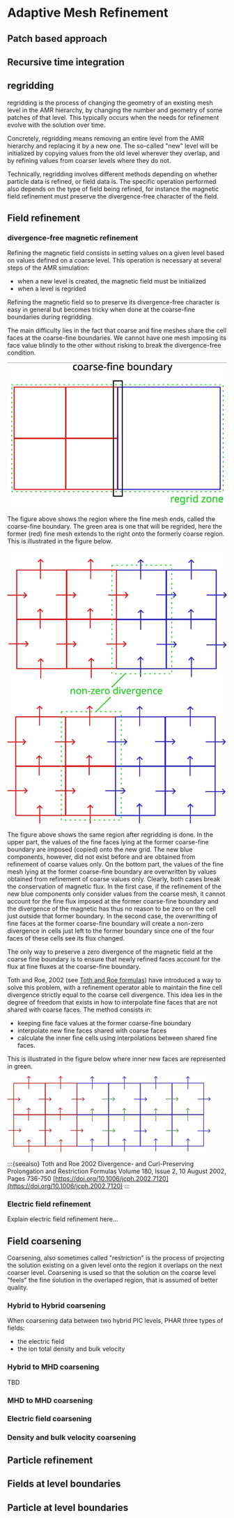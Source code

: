 
# Adaptive Mesh Refinement



## Patch based approach


## Recursive time integration


## regridding 

regridding is the process of changing the geometry of an existing mesh level in the
AMR hierarchy, by changing the number and geometry of some patches of that level.
This typically occurs when the needs for refinement evolve with the solution over time.

Concretely, regridding means removing an entire level from the AMR hierarchy and replacing
it by a new one. The so-called "new" level will be initialized by copying values
from the old level wherever they overlap, and by refining values from coarser levels
where they do not.

Technically, regridding involves different methods depending on whether particle data
is refined, or field data is. The specific operation performed also depends on the type
of field being refined, for instance the magnetic field refinement must preserve
the divergence-free character of the field.


## Field refinement

### divergence-free magnetic refinement

Refining the magnetic field consists in setting values on a given level based
on values defined on a coarse level.
This operation is necessary at several steps of the AMR simulation:

- when a new level is created, the magnetic field must be initialized
- when a level is regrided

Refining the magnetic field so to preserve its divergence-free character is
easy in general but becomes tricky when done at the coarse-fine boundaries 
during regridding.

The main difficulty lies in the fact that coarse and fine meshes share the cell
faces at the coarse-fine boundaries. We cannot have one mesh imposing its face value
blindly to the other without risking to break the divergence-free condition.

![coarse_fine_boundary](coarse_fine_boundary.png)

The figure above shows the region where the fine mesh ends, called the coarse-fine boundary.
The green area is one that will be regrided, here the former (red) fine mesh 
extends to the right onto the formerly coarse region. This is illustrated
in the figure below.


![coarse_fine_boundary2](coarse_fine_boundary2.png)


The figure above shows the same region after regridding is done.
In the upper part, the values of the fine faces lying at the former coarse-fine boundary
are imposed (copied) onto the new grid. The new blue components, however, did not
exist before and are obtained from refinement of coarse values only.
On the bottom part, the values of the fine mesh lying at the former coarse-fine boundary
are overwritten by values obtained from refinement of coarse values only.
Clearly, both cases break the conservation of magnetic flux.
In the first case, if the refinement of the new blue components only consider values
from the coarse mesh, it cannot account for the fine flux imposed at the former 
coarse-fine boundary and the divergence of the magnetic has thus no reason to be zero
on the cell just outside that former boundary.
In the second case, the overwritting of fine faces at the former coarse-fine boundary
will create a non-zero divergence in cells just left to the former boundary since 
one of the four faces of these cells see its flux changed.

The only way to preserve a zero divergence of the magnetic field at the coarse fine boundary
is to ensure that newly refined faces account for the flux at fine fluxes at the coarse-fine boundary.

Toth and Roe, 2002 (see [Toth and Roe formulas](toth2002)) have introduced 
a way to solve this problem, with a refinement operator able to maintain the fine cell 
divergence strictly equal to the coarse cell divergence.
This idea lies in the degree of freedom that exists in how to interpolate fine faces
that are not shared with coarse faces.
The method consists in:

- keeping fine face values at the former coarse-fine boundary
- interpolate new fine faces shared with coarse faces
- calculate the inner fine cells using interpolations between shared fine faces.

This is  illustrated in the figure below where inner new faces are represented in green.

![tothandroe2022](tothandroe2002.png)

:::{seealso}
Toth and Roe 2002
Divergence- and Curl-Preserving Prolongation and Restriction Formulas
Volume 180, Issue 2, 10 August 2002, Pages 736-750
[https://doi.org/10.1006/jcph.2002.7120](https://doi.org/10.1006/jcph.2002.7120)
:::


### Electric field refinement

Explain electric field refinement here...


## Field coarsening

Coarsening, also sometimes called "restriction" is the process of projecting the 
solution existing on a given level onto the region it overlaps on the next coarser level.
Coarsening is used so that the solution on the coarse level "feels" the fine solution
in the overlaped region, that is assumed of better quality.

### Hybrid to Hybrid coarsening

When coarsening data between two hybrid PIC levels, PHAR three types of fields:

- the electric field
- the ion total density and bulk velocity


### Hybrid to MHD coarsening

TBD


### MHD to MHD coarsening


### Electric field coarsening


### Density and bulk velocity coarsening


## Particle refinement


## Fields at level boundaries


## Particle at level boundaries




